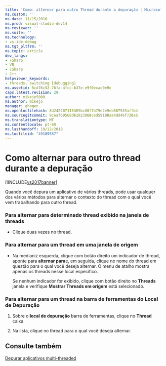 ```yaml
---
title: 'Como: alternar para outro Thread durante a depuração | Microsoft Docs'
ms.custom: ''
ms.date: 11/15/2016
ms.prod: visual-studio-dev14
ms.reviewer: ''
ms.suite: ''
ms.technology:
- vs-ide-debug
ms.tgt_pltfrm: ''
ms.topic: article
dev_langs:
- FSharp
- VB
- CSharp
- C++
helpviewer_keywords:
- threads, switching [debugging]
ms.assetid: 5cd76c52-76fa-4fcc-b37e-e9f0ecac0e9e
caps.latest.revision: 29
author: mikejo5000
ms.author: mikejo
manager: ghogen
ms.openlocfilehash: 8d242207115389bc80f7b79e2e9eb587939affb4
ms.sourcegitcommit: 9ceaf69568d61023868ced59108ae4dd46f720ab
ms.translationtype: MT
ms.contentlocale: pt-BR
ms.lasthandoff: 10/12/2018
ms.locfileid: "49189587"
---
```

# <a name="how-to-switch-to-another-thread-while-debugging"></a>Como alternar para outro thread durante a depuração
[!INCLUDE[vs2017banner](../includes/vs2017banner.md)]

Quando você depura um aplicativo de vários threads, pode usar qualquer dos vários métodos para alternar o contexto do thread com o qual você vem trabalhando para outro thread.  
  
### <a name="to-switch-to-any-thread-that-appears-in-the-threads-window"></a>Para alternar para determinado thread exibido na janela de threads  
  
-   Clique duas vezes no thread.  
  
### <a name="to-switch-to-a-thread-in-a-source-window"></a>Para alternar para um thread em uma janela de origem  
  
-   Na medianiz esquerda, clique com botão direito um indicador de thread, aponte para **alternar para**e, em seguida, clique no nome do thread em questão para o qual você deseja alternar. O menu de atalho mostra apenas os threads nesse local específico.  
  
     Se nenhum indicador for exibido, clique com botão direito no **Threads** janela e verifique **Mostrar Threads em origem** está selecionado.  
  
### <a name="to-switch-to-a-thread-in-the-debug-location-toolbar"></a>Para alternar para um thread na barra de ferramentas do Local de Depuração  
  
1.  Sobre o **local de depuração** barra de ferramentas, clique no **Thread** caixa.  
  
2.  Na lista, clique no thread para o qual você deseja alternar.  
  
## <a name="see-also"></a>Consulte também  
 [Depurar aplicativos multi-threaded](../debugger/debug-multithreaded-applications-in-visual-studio.md)



